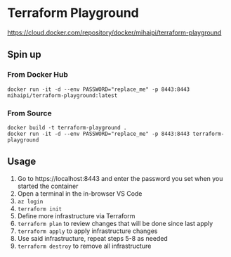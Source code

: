 # Terraform Playground

https://cloud.docker.com/repository/docker/mihaipi/terraform-playground

## Spin up

### From Docker Hub
```
docker run -it -d --env PASSWORD="replace_me" -p 8443:8443 mihaipi/terraform-playground:latest
```
### From Source

```
docker build -t terraform-playground .
docker run -it -d --env PASSWORD="replace_me" -p 8443:8443 terraform-playground
```

## Usage

1. Go to https://localhost:8443 and enter the password you set when you started the container
2. Open a terminal in the in-browser VS Code
3. `az login`
4. `terraform init`
5. Define more infrastructure via Terraform
6. `terraform plan` to review changes that will be done since last apply
7. `terraform apply` to apply infrastructure changes
8. Use said infrastructure, repeat steps 5-8 as needed
9. `terraform destroy` to remove all infrastructure